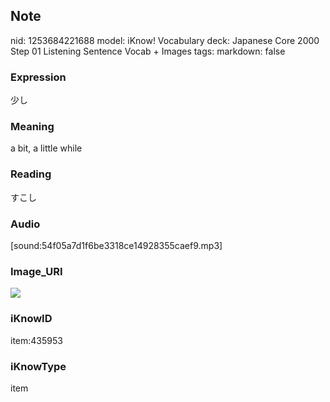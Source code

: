 ## Note
nid: 1253684221688
model: iKnow! Vocabulary
deck: Japanese Core 2000 Step 01 Listening Sentence Vocab + Images
tags: 
markdown: false

### Expression
少し

### Meaning
a bit, a little while

### Reading
すこし

### Audio
[sound:54f05a7d1f6be3318ce14928355caef9.mp3]

### Image_URI
<!DOCTYPE html>
<title></title>
<img src="32ad310b042be10f53576a469d8b145e.jpg">



### iKnowID
item:435953

### iKnowType
item
